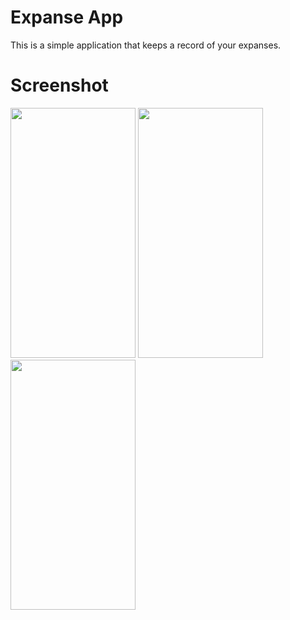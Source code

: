 # Expanse App

This is a simple application that keeps a record of your expanses.

# Screenshot

<img src="https://user-images.githubusercontent.com/77200522/131659333-8e6b1d00-0efb-4e8e-b8d7-e18ae5078a54.png" width="200" height="400">
<img src="https://user-images.githubusercontent.com/77200522/131659340-0e350efc-9353-40e5-8349-13bbb28a4393.png" width="200" height="400">
<img src="https://user-images.githubusercontent.com/77200522/131659343-281c2334-91e9-45d1-b9b1-d41c3ec30c25.png" width="200" height="400">

